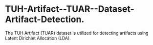 # TUH-Artifact--TUAR--Dataset-Artifact-Detection.
The TUH Artifact (TUAR) dataset is utilized for detecting artifacts using Latent Dirichlet Allocation (LDA). 
